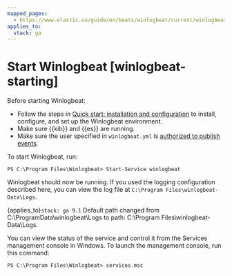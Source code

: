 ```yaml
---
mapped_pages:
  - https://www.elastic.co/guide/en/beats/winlogbeat/current/winlogbeat-starting.html
applies_to:
  stack: ga
---
```


# Start Winlogbeat [winlogbeat-starting]

Before starting Winlogbeat:

* Follow the steps in [Quick start: installation and configuration](/reference/winlogbeat/winlogbeat-installation-configuration.md) to install, configure, and set up the Winlogbeat environment.
* Make sure {{kib}} and {{es}} are running.
* Make sure the user specified in `winlogbeat.yml` is [authorized to publish events](/reference/winlogbeat/privileges-to-publish-events.md).

To start Winlogbeat, run:

```shell
PS C:\Program Files\Winlogbeat> Start-Service winlogbeat
```

Winlogbeat should now be running. If you used the logging configuration described here, you can view the log file at `C:\Program Files\winlogbeat-Data\Logs`.

{applies_to}`stack: ga 9.1` Default path changed from C:\ProgramData\winlogbeat\Logs to path: C:\Program Files\winlogbeat-Data\Logs.

You can view the status of the service and control it from the Services management console in Windows. To launch the management console, run this command:

```shell
PS C:\Program Files\Winlogbeat> services.msc
```


